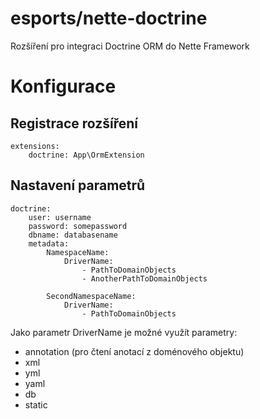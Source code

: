# esports/nette-doctrine #

Rozšíření pro integraci Doctrine ORM do Nette Framework

# Konfigurace #

## Registrace rozšíření ##

```
extensions:
	doctrine: App\OrmExtension
```

## Nastavení parametrů ##
```
doctrine:
	user: username
	password: somepassword
	dbname: databasename
	metadata:
		NamespaceName:
			DriverName:
				- PathToDomainObjects
				- AnotherPathToDomainObjects

		SecondNamespaceName:
			DriverName:
				- PathToDomainObjects
```

Jako parametr DriverName je možné využít parametry:

* annotation (pro čtení anotací z doménového objektu)
* xml
* yml
* yaml
* db
* static